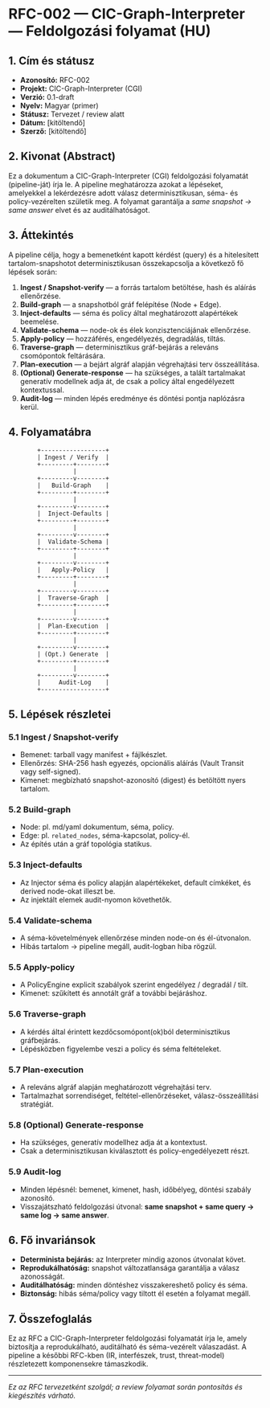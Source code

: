 # RFC-002 — CIC-Graph-Interpreter — Feldolgozási folyamat (HU)

## 1. Cím és státusz

* **Azonosító:** RFC-002
* **Projekt:** CIC-Graph-Interpreter (CGI)
* **Verzió:** 0.1-draft
* **Nyelv:** Magyar (primer)
* **Státusz:** Tervezet / review alatt
* **Dátum:** [kitöltendő]
* **Szerző:** [kitöltendő]

## 2. Kivonat (Abstract)

Ez a dokumentum a CIC-Graph-Interpreter (CGI) feldolgozási folyamatát (pipeline-ját) írja le. A pipeline meghatározza azokat a lépéseket, amelyekkel a lekérdezésre adott válasz determinisztikusan, séma- és policy-vezérelten születik meg. A folyamat garantálja a *same snapshot → same answer* elvet és az auditálhatóságot.

## 3. Áttekintés

A pipeline célja, hogy a bemenetként kapott kérdést (query) és a hitelesített tartalom-snapshotot determinisztikusan összekapcsolja a következő fő lépések során:

1. **Ingest / Snapshot-verify** — a forrás tartalom betöltése, hash és aláírás ellenőrzése.
2. **Build-graph** — a snapshotból gráf felépítése (Node + Edge).
3. **Inject-defaults** — séma és policy által meghatározott alapértékek beemelése.
4. **Validate-schema** — node-ok és élek konzisztenciájának ellenőrzése.
5. **Apply-policy** — hozzáférés, engedélyezés, degradálás, tiltás.
6. **Traverse-graph** — determinisztikus gráf-bejárás a releváns csomópontok feltárására.
7. **Plan-execution** — a bejárt algráf alapján végrehajtási terv összeállítása.
8. **(Optional) Generate-response** — ha szükséges, a talált tartalmakat generatív modellnek adja át, de csak a policy által engedélyezett kontextussal.
9. **Audit-log** — minden lépés eredménye és döntési pontja naplózásra kerül.

## 4. Folyamatábra

```
        +------------------+
        | Ingest / Verify  |
        +---------+--------+
                  |
        +---------v--------+
        |   Build-Graph    |
        +---------+--------+
                  |
        +---------v--------+
        |  Inject-Defaults |
        +---------+--------+
                  |
        +---------v--------+
        |  Validate-Schema |
        +---------+--------+
                  |
        +---------v--------+
        |   Apply-Policy   |
        +---------+--------+
                  |
        +---------v--------+
        |  Traverse-Graph  |
        +---------+--------+
                  |
        +---------v--------+
        |  Plan-Execution  |
        +---------+--------+
                  |
        +---------v--------+
        | (Opt.) Generate  |
        +---------+--------+
                  |
        +---------v--------+
        |     Audit-Log    |
        +------------------+
```

## 5. Lépések részletei

### 5.1 Ingest / Snapshot-verify

* Bemenet: tarball vagy manifest + fájlkészlet.
* Ellenőrzés: SHA-256 hash egyezés, opcionális aláírás (Vault Transit vagy self-signed).
* Kimenet: megbízható snapshot-azonosító (digest) és betöltött nyers tartalom.

### 5.2 Build-graph

* Node: pl. md/yaml dokumentum, séma, policy.
* Edge: pl. `related_nodes`, séma-kapcsolat, policy-él.
* Az építés után a gráf topológia statikus.

### 5.3 Inject-defaults

* Az Injector séma és policy alapján alapértékeket, default címkéket, és derived node-okat illeszt be.
* Az injektált elemek audit-nyomon követhetők.

### 5.4 Validate-schema

* A séma-követelmények ellenőrzése minden node-on és él-útvonalon.
* Hibás tartalom → pipeline megáll, audit-logban hiba rögzül.

### 5.5 Apply-policy

* A PolicyEngine explicit szabályok szerint engedélyez / degradál / tilt.
* Kimenet: szűkített és annotált gráf a további bejáráshoz.

### 5.6 Traverse-graph

* A kérdés által érintett kezdőcsomópont(ok)ból determinisztikus gráfbejárás.
* Lépésközben figyelembe veszi a policy és séma feltételeket.

### 5.7 Plan-execution

* A releváns algráf alapján meghatározott végrehajtási terv.
* Tartalmazhat sorrendiséget, feltétel-ellenőrzéseket, válasz-összeállítási stratégiát.

### 5.8 (Optional) Generate-response

* Ha szükséges, generatív modellhez adja át a kontextust.
* Csak a determinisztikusan kiválasztott és policy-engedélyezett részt.

### 5.9 Audit-log

* Minden lépésnél: bemenet, kimenet, hash, időbélyeg, döntési szabály azonosító.
* Visszajátszható feldolgozási útvonal: **same snapshot + same query → same log → same answer**.

## 6. Fő invariánsok

* **Determinista bejárás:** az Interpreter mindig azonos útvonalat követ.
* **Reprodukálhatóság:** snapshot változatlansága garantálja a válasz azonosságát.
* **Auditálhatóság:** minden döntéshez visszakereshető policy és séma.
* **Biztonság:** hibás séma/policy vagy tiltott él esetén a folyamat megáll.

## 7. Összefoglalás

Ez az RFC a CIC-Graph-Interpreter feldolgozási folyamatát írja le, amely biztosítja a reprodukálható, auditálható és séma-vezérelt válaszadást. A pipeline a későbbi RFC-kben (IR, interfészek, trust, threat-model) részletezett komponensekre támaszkodik.

---

*Ez az RFC tervezetként szolgál; a review folyamat során pontosítás és kiegészítés várható.*
